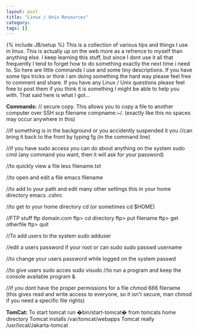 ```yaml
---
layout: post
title: "Linux / Unix Resources"
category:
tags: []
---
```

{% include JB/setup %}
This is a collection of various tips and things I use in linux. This is actually up on the web more as a refrence to myself than anything else. I keep learning this stuff, but since I dont use it all that frequently I tend to forget how to do something exactly the next time i need to. So here are little commands I use and some tiny descriptions. If you have some tips tricks or think i am doing something the hard way please feel free to comment and share. If you have any Linux / Unix questions please feel free to post them if you think it is something I might be able to help you with. That said here is what I got...

<B>Commands:</B>
// secure copy. This allows you to copy a file to another computer over SSH
scp filename compname:~/.  (exactly like this no spaces may occur anywhere in this)

//if something is in the background or you accidently suspended it you
//can bring it back to the front by typing
fg (in the command line)

//if you have sudo access you can do about anything on the system
sudo cmd (any command you want, then it will ask for your password)

//to quickly view a file
less filename.txt

//to open and edit a file
emacs filename

//to add to your path and edit many other settings this in your home directory
emacs .cshrc

//to get to your home directory
cd (or sometimes cd $HOME)

//FTP stuff
ftp domain.com
ftp> cd directory
ftp> put filename
ftp> get otherfile
ftp> quit

//To add users to the system
sudo adduser

//edit a users password if your root or can sudo
sudo passwd username

//to change your users password while logged on the system
passwd

//to give users sudo acces
sudo visudo
//to run a program and keep the console available
program &

//if you dont have the proper permissions for a file
chmod 666 filename (this gives read and write access to everyone, so it isn't secure, man chmod if you need a specific file rights)

<B>TomCat:</B>
To start tomcat run �bin/start-tomcat� from tomcats home directory
Tomcat installs /var/tomcat/webapps
Tomcat really /usr/local/Jakarta-tomcat